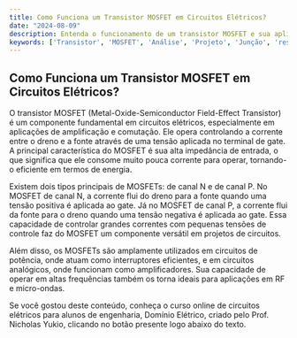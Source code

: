 ```yaml
---
title: Como Funciona um Transistor MOSFET em Circuitos Elétricos?
date: "2024-08-09"
description: Entenda o funcionamento de um transistor MOSFET e sua aplicação em circuitos elétricos.
keywords: ['Transistor', 'MOSFET', 'Análise', 'Projeto', 'Junção', 'resistor', 'circuito']
---
```


## Como Funciona um Transistor MOSFET em Circuitos Elétricos?

O transistor MOSFET (Metal-Oxide-Semiconductor Field-Effect Transistor) é um componente fundamental em circuitos elétricos, especialmente em aplicações de amplificação e comutação. Ele opera controlando a corrente entre o dreno e a fonte através de uma tensão aplicada no terminal de gate. A principal característica do MOSFET é sua alta impedância de entrada, o que significa que ele consome muito pouca corrente para operar, tornando-o eficiente em termos de energia.

Existem dois tipos principais de MOSFETs: de canal N e de canal P. No MOSFET de canal N, a corrente flui do dreno para a fonte quando uma tensão positiva é aplicada ao gate. Já no MOSFET de canal P, a corrente flui da fonte para o dreno quando uma tensão negativa é aplicada ao gate. Essa capacidade de controlar grandes correntes com pequenas tensões de controle faz do MOSFET um componente versátil em projetos de circuitos.

Além disso, os MOSFETs são amplamente utilizados em circuitos de potência, onde atuam como interruptores eficientes, e em circuitos analógicos, onde funcionam como amplificadores. Sua capacidade de operar em altas frequências também os torna ideais para aplicações em RF e micro-ondas.

Se você gostou deste conteúdo, conheça o curso online de circuitos elétricos para alunos de engenharia, Domínio Elétrico, criado pelo Prof. Nicholas Yukio, clicando no botão presente logo abaixo do texto.